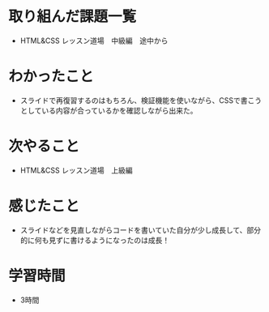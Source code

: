 # 取り組んだ課題一覧
- HTML&CSS レッスン道場　中級編　途中から

# わかったこと
- スライドで再復習するのはもちろん、検証機能を使いながら、CSSで書こうとしている内容が合っているかを確認しながら出来た。

# 次やること
- HTML&CSS レッスン道場　上級編

# 感じたこと
- スライドなどを見直しながらコードを書いていた自分が少し成長して、部分的に何も見ずに書けるようになったのは成長！

# 学習時間
- 3時間
